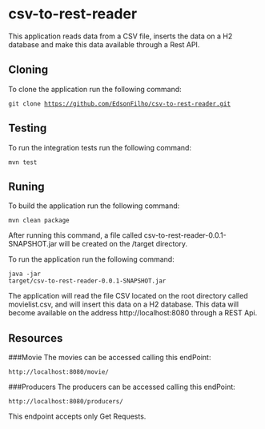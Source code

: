 # csv-to-rest-reader
This application reads data from a CSV file, inserts the data on a H2 database and make this data available through a Rest API.

## Cloning
To clone the application run the following command:

<code>git clone https://github.com/EdsonFilho/csv-to-rest-reader.git</code>

## Testing
To run the integration tests run the following command:

<code>mvn test</code> 

## Runing
To build the application run the following command:

<code>mvn clean package</code>

After running this command, a file called csv-to-rest-reader-0.0.1-SNAPSHOT.jar will be created on the /target directory.

To run the application run the following command:

<code>java -jar target/csv-to-rest-reader-0.0.1-SNAPSHOT.jar</code>

The application will read the file CSV located on the root directory called movielist.csv, and will insert this data on a H2 database.
This data will become available on the address http://localhost:8080 through a REST Api.

## Resources
###Movie
The movies can be accessed calling this endPoint:
 
<code>http://localhost:8080/movie/</code>

###Producers
The producers can be accessed calling this endPoint:
 
<code>http://localhost:8080/producers/</code>

This endpoint accepts only Get Requests. 


